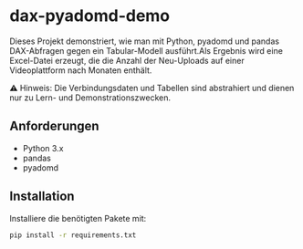 
# dax-pyadomd-demo

Dieses Projekt demonstriert, wie man mit Python, pyadomd und pandas DAX-Abfragen gegen ein Tabular-Modell ausführt.Als Ergebnis wird eine Excel-Datei erzeugt, die die Anzahl der Neu-Uploads auf einer Videoplattform nach Monaten enthält.

⚠️ Hinweis: Die Verbindungsdaten und Tabellen sind abstrahiert und dienen nur zu Lern- und Demonstrationszwecken.

## Anforderungen

- Python 3.x
- pandas
- pyadomd

## Installation

Installiere die benötigten Pakete mit:

```bash
pip install -r requirements.txt
